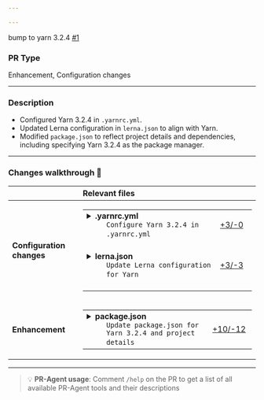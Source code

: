 ```yaml
---

---
```

    
bump to yarn 3.2.4 [#1](https://github.com/cheton/monorepo-release-changesets/pull/1)
    
### **PR Type**
Enhancement, Configuration changes


___

### **Description**
- Configured Yarn 3.2.4 in `.yarnrc.yml`.
- Updated Lerna configuration in `lerna.json` to align with Yarn.
- Modified `package.json` to reflect project details and dependencies, including specifying Yarn 3.2.4 as the package manager.



___



### **Changes walkthrough** 📝
<table><thead><tr><th></th><th align="left">Relevant files</th></tr></thead><tbody><tr><td><strong>Configuration changes</strong></td><td><table>
<tr>
  <td>
    <details>
      <summary><strong>.yarnrc.yml</strong><dd><code>Configure Yarn 3.2.4 in .yarnrc.yml</code>&nbsp; &nbsp; &nbsp; &nbsp; &nbsp; &nbsp; &nbsp; &nbsp; &nbsp; &nbsp; &nbsp; &nbsp; &nbsp; &nbsp; &nbsp; &nbsp; &nbsp; &nbsp; &nbsp; &nbsp; &nbsp; &nbsp; </dd></summary>
<hr>

.yarnrc.yml

<li>Added <code>nodeLinker</code> configuration.<br> <li> Set <code>yarnPath</code> to use Yarn 3.2.4.<br>


</details>


  </td>
  <td><a href="https://github.com/cheton/monorepo-release-changesets/pull/1/files#diff-88fbe28c4102501b94961511a0d70ff895bf39970b4d3fc11917794a239117c5">+3/-0</a>&nbsp; &nbsp; &nbsp; </td>

</tr>                    

<tr>
  <td>
    <details>
      <summary><strong>lerna.json</strong><dd><code>Update Lerna configuration for Yarn</code>&nbsp; &nbsp; &nbsp; &nbsp; &nbsp; &nbsp; &nbsp; &nbsp; &nbsp; &nbsp; &nbsp; &nbsp; &nbsp; &nbsp; &nbsp; &nbsp; &nbsp; &nbsp; &nbsp; &nbsp; &nbsp; &nbsp; </dd></summary>
<hr>

lerna.json

<li>Added <code>npmClient</code> and <code>npmClientArgs</code> fields.<br> <li> Removed <code>useWorkspaces</code> field.<br>


</details>


  </td>
  <td><a href="https://github.com/cheton/monorepo-release-changesets/pull/1/files#diff-2d72bdead8afa0798d18995311992d684348a694c2d5e214e8e4d2b6153e4821">+3/-3</a>&nbsp; &nbsp; &nbsp; </td>

</tr>                    
</table></td></tr><tr><td><strong>Enhancement</strong></td><td><table>
<tr>
  <td>
    <details>
      <summary><strong>package.json</strong><dd><code>Update package.json for Yarn 3.2.4 and project details</code>&nbsp; &nbsp; &nbsp; </dd></summary>
<hr>

package.json

<li>Changed project name to <code>monorepo</code>.<br> <li> Updated homepage, bugs, and repository URLs.<br> <li> Modified <code>workspaces</code> configuration.<br> <li> Updated <code>lerna</code> dependency to version 8.1.5.<br> <li> Added <code>packageManager</code> field to specify Yarn 3.2.4.<br>


</details>


  </td>
  <td><a href="https://github.com/cheton/monorepo-release-changesets/pull/1/files#diff-7ae45ad102eab3b6d7e7896acd08c427a9b25b346470d7bc6507b6481575d519">+10/-12</a>&nbsp; </td>

</tr>                    
</table></td></tr></tr></tbody></table>

___

> 💡 **PR-Agent usage**:
>Comment `/help` on the PR to get a list of all available PR-Agent tools and their descriptions


